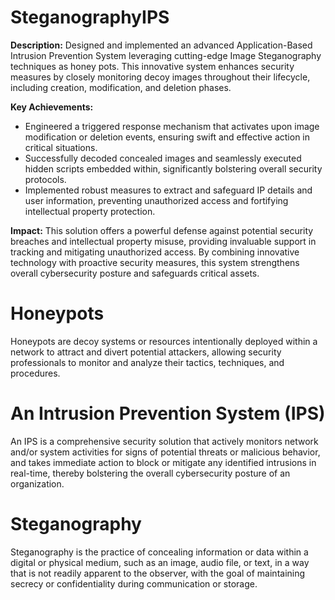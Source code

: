 # SteganographyIPS

**Description:**
Designed and implemented an advanced Application-Based Intrusion Prevention System leveraging cutting-edge Image Steganography techniques as honey pots. This innovative system enhances security measures by closely monitoring decoy images throughout their lifecycle, including creation, modification, and deletion phases.

**Key Achievements:**
- Engineered a triggered response mechanism that activates upon image modification or deletion events, ensuring swift and effective action in critical situations.
- Successfully decoded concealed images and seamlessly executed hidden scripts embedded within, significantly bolstering overall security protocols.
- Implemented robust measures to extract and safeguard IP details and user information, preventing unauthorized access and fortifying intellectual property protection.

**Impact:**
This solution offers a powerful defense against potential security breaches and intellectual property misuse, providing invaluable support in tracking and mitigating unauthorized access. By combining innovative technology with proactive security measures, this system strengthens overall cybersecurity posture and safeguards critical assets.

# Honeypots

Honeypots are decoy systems or resources intentionally deployed within a network to attract and divert potential attackers, allowing security professionals to monitor and analyze their tactics, techniques, and procedures.

# An Intrusion Prevention System (IPS)

An IPS is a comprehensive security solution that actively monitors network and/or system activities for signs of potential threats or malicious behavior, and takes immediate action to block or mitigate any identified intrusions in real-time, thereby bolstering the overall cybersecurity posture of an organization.

# Steganography

Steganography is the practice of concealing information or data within a digital or physical medium, such as an image, audio file, or text, in a way that is not readily apparent to the observer, with the goal of maintaining secrecy or confidentiality during communication or storage.
